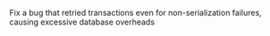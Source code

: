 Fix a bug that retried transactions even for non-serialization failures, causing excessive database overheads
